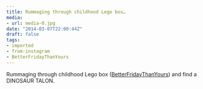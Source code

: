 ```yaml
---
title: Rummaging through childhood Lego box…
media:
- url: media-0.jpg
date: "2014-03-07T22:00:44Z"
draft: false
tags:
- imported
- from-instagram
- BetterFridayThanYours
---
```

Rummaging through childhood Lego box \([BetterFridayThanYours](/tags/betterfridaythanyours)) and find a DINOSAUR TALON.

